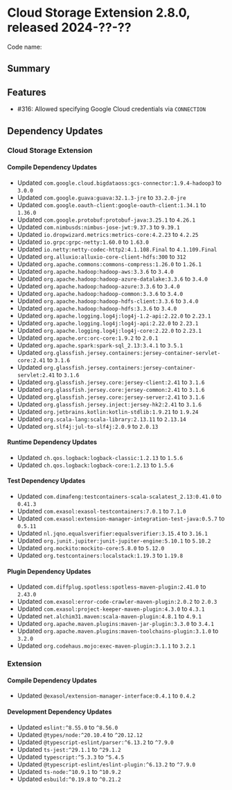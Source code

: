 # Cloud Storage Extension 2.8.0, released 2024-??-??

Code name:

## Summary

## Features

* #316: Allowed specifying Google Cloud credentials via `CONNECTION`

## Dependency Updates

### Cloud Storage Extension

#### Compile Dependency Updates

* Updated `com.google.cloud.bigdataoss:gcs-connector:1.9.4-hadoop3` to `3.0.0`
* Updated `com.google.guava:guava:32.1.3-jre` to `33.2.0-jre`
* Updated `com.google.oauth-client:google-oauth-client:1.34.1` to `1.36.0`
* Updated `com.google.protobuf:protobuf-java:3.25.1` to `4.26.1`
* Updated `com.nimbusds:nimbus-jose-jwt:9.37.3` to `9.39.1`
* Updated `io.dropwizard.metrics:metrics-core:4.2.23` to `4.2.25`
* Updated `io.grpc:grpc-netty:1.60.0` to `1.63.0`
* Updated `io.netty:netty-codec-http2:4.1.108.Final` to `4.1.109.Final`
* Updated `org.alluxio:alluxio-core-client-hdfs:300` to `312`
* Updated `org.apache.commons:commons-compress:1.26.0` to `1.26.1`
* Updated `org.apache.hadoop:hadoop-aws:3.3.6` to `3.4.0`
* Updated `org.apache.hadoop:hadoop-azure-datalake:3.3.6` to `3.4.0`
* Updated `org.apache.hadoop:hadoop-azure:3.3.6` to `3.4.0`
* Updated `org.apache.hadoop:hadoop-common:3.3.6` to `3.4.0`
* Updated `org.apache.hadoop:hadoop-hdfs-client:3.3.6` to `3.4.0`
* Updated `org.apache.hadoop:hadoop-hdfs:3.3.6` to `3.4.0`
* Updated `org.apache.logging.log4j:log4j-1.2-api:2.22.0` to `2.23.1`
* Updated `org.apache.logging.log4j:log4j-api:2.22.0` to `2.23.1`
* Updated `org.apache.logging.log4j:log4j-core:2.22.0` to `2.23.1`
* Updated `org.apache.orc:orc-core:1.9.2` to `2.0.1`
* Updated `org.apache.spark:spark-sql_2.13:3.4.1` to `3.5.1`
* Updated `org.glassfish.jersey.containers:jersey-container-servlet-core:2.41` to `3.1.6`
* Updated `org.glassfish.jersey.containers:jersey-container-servlet:2.41` to `3.1.6`
* Updated `org.glassfish.jersey.core:jersey-client:2.41` to `3.1.6`
* Updated `org.glassfish.jersey.core:jersey-common:2.41` to `3.1.6`
* Updated `org.glassfish.jersey.core:jersey-server:2.41` to `3.1.6`
* Updated `org.glassfish.jersey.inject:jersey-hk2:2.41` to `3.1.6`
* Updated `org.jetbrains.kotlin:kotlin-stdlib:1.9.21` to `1.9.24`
* Updated `org.scala-lang:scala-library:2.13.11` to `2.13.14`
* Updated `org.slf4j:jul-to-slf4j:2.0.9` to `2.0.13`

#### Runtime Dependency Updates

* Updated `ch.qos.logback:logback-classic:1.2.13` to `1.5.6`
* Updated `ch.qos.logback:logback-core:1.2.13` to `1.5.6`

#### Test Dependency Updates

* Updated `com.dimafeng:testcontainers-scala-scalatest_2.13:0.41.0` to `0.41.3`
* Updated `com.exasol:exasol-testcontainers:7.0.1` to `7.1.0`
* Updated `com.exasol:extension-manager-integration-test-java:0.5.7` to `0.5.11`
* Updated `nl.jqno.equalsverifier:equalsverifier:3.15.4` to `3.16.1`
* Updated `org.junit.jupiter:junit-jupiter-engine:5.10.1` to `5.10.2`
* Updated `org.mockito:mockito-core:5.8.0` to `5.12.0`
* Updated `org.testcontainers:localstack:1.19.3` to `1.19.8`

#### Plugin Dependency Updates

* Updated `com.diffplug.spotless:spotless-maven-plugin:2.41.0` to `2.43.0`
* Updated `com.exasol:error-code-crawler-maven-plugin:2.0.2` to `2.0.3`
* Updated `com.exasol:project-keeper-maven-plugin:4.3.0` to `4.3.1`
* Updated `net.alchim31.maven:scala-maven-plugin:4.8.1` to `4.9.1`
* Updated `org.apache.maven.plugins:maven-jar-plugin:3.3.0` to `3.4.1`
* Updated `org.apache.maven.plugins:maven-toolchains-plugin:3.1.0` to `3.2.0`
* Updated `org.codehaus.mojo:exec-maven-plugin:3.1.1` to `3.2.1`

### Extension

#### Compile Dependency Updates

* Updated `@exasol/extension-manager-interface:0.4.1` to `0.4.2`

#### Development Dependency Updates

* Updated `eslint:^8.55.0` to `^8.56.0`
* Updated `@types/node:^20.10.4` to `^20.12.12`
* Updated `@typescript-eslint/parser:^6.13.2` to `^7.9.0`
* Updated `ts-jest:^29.1.1` to `^29.1.2`
* Updated `typescript:^5.3.3` to `^5.4.5`
* Updated `@typescript-eslint/eslint-plugin:^6.13.2` to `^7.9.0`
* Updated `ts-node:^10.9.1` to `^10.9.2`
* Updated `esbuild:^0.19.8` to `^0.21.2`
